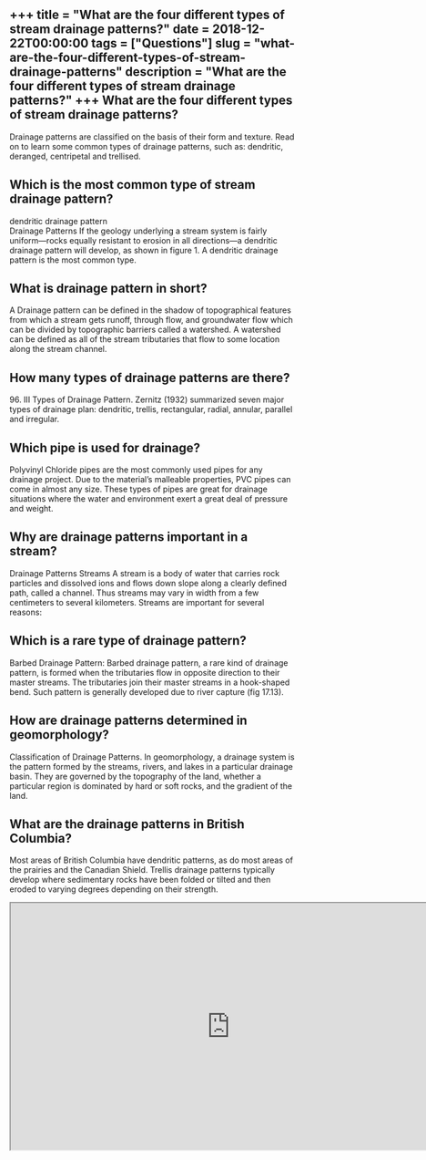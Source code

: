 +++
title = "What are the four different types of stream drainage patterns?"
date = 2018-12-22T00:00:00
tags = ["Questions"]
slug = "what-are-the-four-different-types-of-stream-drainage-patterns"
description = "What are the four different types of stream drainage patterns?"
+++
What are the four different types of stream drainage patterns?
--------------------------------------------------------------

Drainage patterns are classified on the basis of their form and texture. Read on to learn some common types of drainage patterns, such as: dendritic, deranged, centripetal and trellised.

Which is the most common type of stream drainage pattern?
---------------------------------------------------------

dendritic drainage pattern  
Drainage Patterns If the geology underlying a stream system is fairly uniform—rocks equally resistant to erosion in all directions—a dendritic drainage pattern will develop, as shown in figure 1. A dendritic drainage pattern is the most common type.

What is drainage pattern in short?
----------------------------------

A Drainage pattern can be defined in the shadow of topographical features from which a stream gets runoff, through flow, and groundwater flow which can be divided by topographic barriers called a watershed. A watershed can be defined as all of the stream tributaries that flow to some location along the stream channel.

How many types of drainage patterns are there?
----------------------------------------------

96\. III Types of Drainage Pattern. Zernitz (1932) summarized seven major types of drainage plan: dendritic, trellis, rectangular, radial, annular, parallel and irregular.

Which pipe is used for drainage?
--------------------------------

Polyvinyl Chloride pipes are the most commonly used pipes for any drainage project. Due to the material’s malleable properties, PVC pipes can come in almost any size. These types of pipes are great for drainage situations where the water and environment exert a great deal of pressure and weight.

Why are drainage patterns important in a stream?
------------------------------------------------

Drainage Patterns Streams A stream is a body of water that carries rock particles and dissolved ions and flows down slope along a clearly defined path, called a channel. Thus streams may vary in width from a few centimeters to several kilometers. Streams are important for several reasons:

Which is a rare type of drainage pattern?
-----------------------------------------

Barbed Drainage Pattern: Barbed drainage pattern, a rare kind of drainage pattern, is formed when the tributaries flow in opposite direction to their master streams. The tributaries join their master streams in a hook-shaped bend. Such pattern is generally developed due to river capture (fig 17.13).

How are drainage patterns determined in geomorphology?
------------------------------------------------------

Classification of Drainage Patterns. In geomorphology, a drainage system is the pattern formed by the streams, rivers, and lakes in a particular drainage basin. They are governed by the topography of the land, whether a particular region is dominated by hard or soft rocks, and the gradient of the land.

What are the drainage patterns in British Columbia?
---------------------------------------------------

Most areas of British Columbia have dendritic patterns, as do most areas of the prairies and the Canadian Shield. Trellis drainage patterns typically develop where sedimentary rocks have been folded or tilted and then eroded to varying degrees depending on their strength.

<iframe allow="accelerometer; autoplay; clipboard-write; encrypted-media; gyroscope; picture-in-picture" allowfullscreen="" class="__youtube_prefs__  epyt-is-override  no-lazyload" data-no-lazy="1" data-origheight="433" data-origwidth="770" data-skipgform_ajax_framebjll="" height="433" id="_ytid_11550" loading="lazy" src="https://www.youtube.com/embed/1iWgjurJpzE?enablejsapi=1&autoplay=0&cc_load_policy=0&cc_lang_pref=&iv_load_policy=1&loop=0&modestbranding=0&rel=1&fs=1&playsinline=0&autohide=2&theme=dark&color=red&controls=1&" title="YouTube player" width="770"></iframe>
